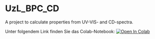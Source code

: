 # UzL_BPC_CD
A project to calculate properties from UV-VIS- and CD-spectra.

Unter folgendem Link finden Sie das Colab-Notebook:
[![Open In Colab](https://colab.research.google.com/assets/colab-badge.svg)](https://github.com/UzLChiRho/UzL_BPC_CD/Myoglobin_CD.ipynb)
